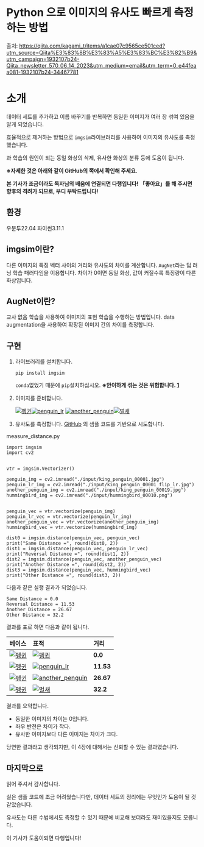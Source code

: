 # Python 으로 이미지의 유사도 빠르게 측정하는 방법

출처: https://qiita.com/kagami_t/items/a1cae07c9565ce501ced?utm_source=Qiita%E3%83%8B%E3%83%A5%E3%83%BC%E3%82%B9&utm_campaign=1932107b24-Qiita_newsletter_570_06_14_2023&utm_medium=email&utm_term=0_e44feaa081-1932107b24-34467781

# 소개

데이터 세트를 추가하고 이름 바꾸기를 반복하면 동일한 이미지가 여러 장 섞여 있음을 알게 되었습니다.

효율적으로 제거하는 방법으로 `imgsim`라이브러리를 사용하여 이미지의 유사도를 측정했습니다.

과 학습의 원인이 되는 동일 화상의 삭제, 유사한 화상의 분류 등에 도움이 됩니다.

**※자세한 것은 아래와 같이 GitHub의 쪽에서 확인해 주세요.**



**본 기사가 조금이라도 독자님의 배움에 연결되면 다행입니다!**
**「좋아요」를 해 주시면 향후의 격려가 되므로, 부디 부탁드립니다!**

## 환경

우분투22.04
파이썬3.11.1

## imgsim이란?

다른 이미지의 특징 벡터 사이의 거리와 유사도의 차이를 계산합니다.
`AugNet`라는 딥 러닝 학습 패러다임을 이용합니다.
차이가 0이면 동일 화상, 값이 커질수록 특징량이 다른 화상입니다.

## AugNet이란?

교사 없음 학습을 사용하여 이미지의 표현 학습을 수행하는 방법입니다.
data augmentation을 사용하여 확장된 이미지 간의 차이를 측정합니다.

## 구현

1. 라이브러리를 설치합니다.

   ```
   pip install imgsim
   ```

   `conda`없었기 때문에 `pip`설치하십시오.
   **※안이하게 섞는 것은 위험합니다. [1](https://qiita.com/kagami_t/items/a1cae07c9565ce501ced?utm_source=Qiitaニュース&utm_campaign=1932107b24-Qiita_newsletter_570_06_14_2023&utm_medium=email&utm_term=0_e44feaa081-1932107b24-34467781#fn-1)**

2. 이미지를 준비합니다.

   [![펭귄](https://qiita-user-contents.imgix.net/https%3A%2F%2Fqiita-image-store.s3.ap-northeast-1.amazonaws.com%2F0%2F3292052%2Fe39dadb5-fc18-b615-827d-453baa59c606.jpeg?ixlib=rb-4.0.0&auto=format&gif-q=60&q=75&s=e099cc42c6e747b5d700d43db150601d)](https://camo.qiitausercontent.com/f49deb6f3ed540cbfcf958b99c74c08a4969a26a/68747470733a2f2f71696974612d696d6167652d73746f72652e73332e61702d6e6f727468656173742d312e616d617a6f6e6177732e636f6d2f302f333239323035322f65333964616462352d666331382d623631352d383237642d3435336261613539633630362e6a706567)[![penguin_lr](https://qiita-user-contents.imgix.net/https%3A%2F%2Fqiita-image-store.s3.ap-northeast-1.amazonaws.com%2F0%2F3292052%2F8001fdf8-84df-a588-5ab2-ad7357de4297.jpeg?ixlib=rb-4.0.0&auto=format&gif-q=60&q=75&s=62ade039e374caaffd2c9474e96b3e21)](https://camo.qiitausercontent.com/fc12556b42f6d1ce777c0b7d87062342b64f48b1/68747470733a2f2f71696974612d696d6167652d73746f72652e73332e61702d6e6f727468656173742d312e616d617a6f6e6177732e636f6d2f302f333239323035322f38303031666466382d383464662d613538382d356162322d6164373335376465343239372e6a706567)
   [![another_penguin](https://qiita-user-contents.imgix.net/https%3A%2F%2Fqiita-image-store.s3.ap-northeast-1.amazonaws.com%2F0%2F3292052%2Fca782e55-a3c6-39ab-8ae1-a19afcb8354e.jpeg?ixlib=rb-4.0.0&auto=format&gif-q=60&q=75&s=4d05bc25c65c72a6c1b8d87bf8fc97ee)](https://camo.qiitausercontent.com/1ed0463d543202f8769529387c1884a0d9d06e9a/68747470733a2f2f71696974612d696d6167652d73746f72652e73332e61702d6e6f727468656173742d312e616d617a6f6e6177732e636f6d2f302f333239323035322f63613738326535352d613363362d333961622d386165312d6131396166636238333534652e6a706567)[![벌새](https://qiita-user-contents.imgix.net/https%3A%2F%2Fqiita-image-store.s3.ap-northeast-1.amazonaws.com%2F0%2F3292052%2F6937560d-1637-a4c9-e468-fdebd033f913.png?ixlib=rb-4.0.0&auto=format&gif-q=60&q=75&s=d6d95cb28b033e2715b9c816ff6116fc)](https://camo.qiitausercontent.com/a4204d003f2ddda7734a81eaf22622e184817e1c/68747470733a2f2f71696974612d696d6167652d73746f72652e73332e61702d6e6f727468656173742d312e616d617a6f6e6177732e636f6d2f302f333239323035322f36393337353630642d313633372d613463392d653436382d6664656264303333663931332e706e67)

3. 유사도를 측정합니다.
   [GitHub](https://github.com/chenmingxiang110/AugNet"GitHub") 의 샘플 코드를 기반으로 시도합니다.

measure_distance.py

```
import imgsim
import cv2


vtr = imgsim.Vectorizer()

penguin_img = cv2.imread("./input/king_penguin_00001.jpg")
penguin_lr_img = cv2.imread("./input/king_penguin_00001_flip_lr.jpg")
another_penguin_img = cv2.imread("./input/king_penguin_00019.jpg")
hummingbird_img = cv2.imread("./input/hummingbird_00010.png")


penguin_vec = vtr.vectorize(penguin_img)
penguin_lr_vec = vtr.vectorize(penguin_lr_img)
another_penguin_vec = vtr.vectorize(another_penguin_img)
hummingbird_vec = vtr.vectorize(hummingbird_img)

dist0 = imgsim.distance(penguin_vec, penguin_vec)
print("Same Distance =", round(dist0, 2))
dist1 = imgsim.distance(penguin_vec, penguin_lr_vec)
print("Reversal Distance =", round(dist1, 2))
dist2 = imgsim.distance(penguin_vec, another_penguin_vec)
print("Another Distance =", round(dist2, 2))
dist3 = imgsim.distance(penguin_vec, hummingbird_vec)
print("Other Distance =", round(dist3, 2))
```

다음과 같은 실행 결과가 되었습니다.

```
Same Distance = 0.0
Reversal Distance = 11.53
Another Distance = 26.67
Other Distance = 32.2
```

결과를 표로 하면 다음과 같이 됩니다.

| 베이스                                                       | 표적                                                         | 거리      |
| :----------------------------------------------------------- | :----------------------------------------------------------- | :-------- |
| [![펭귄](https://qiita-user-contents.imgix.net/https%3A%2F%2Fqiita-image-store.s3.ap-northeast-1.amazonaws.com%2F0%2F3292052%2Fe39dadb5-fc18-b615-827d-453baa59c606.jpeg?ixlib=rb-4.0.0&auto=format&gif-q=60&q=75&s=e099cc42c6e747b5d700d43db150601d)](https://camo.qiitausercontent.com/f49deb6f3ed540cbfcf958b99c74c08a4969a26a/68747470733a2f2f71696974612d696d6167652d73746f72652e73332e61702d6e6f727468656173742d312e616d617a6f6e6177732e636f6d2f302f333239323035322f65333964616462352d666331382d623631352d383237642d3435336261613539633630362e6a706567) | [![펭귄](https://qiita-user-contents.imgix.net/https%3A%2F%2Fqiita-image-store.s3.ap-northeast-1.amazonaws.com%2F0%2F3292052%2Fe39dadb5-fc18-b615-827d-453baa59c606.jpeg?ixlib=rb-4.0.0&auto=format&gif-q=60&q=75&s=e099cc42c6e747b5d700d43db150601d)](https://camo.qiitausercontent.com/f49deb6f3ed540cbfcf958b99c74c08a4969a26a/68747470733a2f2f71696974612d696d6167652d73746f72652e73332e61702d6e6f727468656173742d312e616d617a6f6e6177732e636f6d2f302f333239323035322f65333964616462352d666331382d623631352d383237642d3435336261613539633630362e6a706567) | **0.0**   |
| [![펭귄](https://qiita-user-contents.imgix.net/https%3A%2F%2Fqiita-image-store.s3.ap-northeast-1.amazonaws.com%2F0%2F3292052%2Fe39dadb5-fc18-b615-827d-453baa59c606.jpeg?ixlib=rb-4.0.0&auto=format&gif-q=60&q=75&s=e099cc42c6e747b5d700d43db150601d)](https://camo.qiitausercontent.com/f49deb6f3ed540cbfcf958b99c74c08a4969a26a/68747470733a2f2f71696974612d696d6167652d73746f72652e73332e61702d6e6f727468656173742d312e616d617a6f6e6177732e636f6d2f302f333239323035322f65333964616462352d666331382d623631352d383237642d3435336261613539633630362e6a706567) | [![penguin_lr](https://qiita-user-contents.imgix.net/https%3A%2F%2Fqiita-image-store.s3.ap-northeast-1.amazonaws.com%2F0%2F3292052%2F8001fdf8-84df-a588-5ab2-ad7357de4297.jpeg?ixlib=rb-4.0.0&auto=format&gif-q=60&q=75&s=62ade039e374caaffd2c9474e96b3e21)](https://camo.qiitausercontent.com/fc12556b42f6d1ce777c0b7d87062342b64f48b1/68747470733a2f2f71696974612d696d6167652d73746f72652e73332e61702d6e6f727468656173742d312e616d617a6f6e6177732e636f6d2f302f333239323035322f38303031666466382d383464662d613538382d356162322d6164373335376465343239372e6a706567) | **11.53** |
| [![펭귄](https://qiita-user-contents.imgix.net/https%3A%2F%2Fqiita-image-store.s3.ap-northeast-1.amazonaws.com%2F0%2F3292052%2Fe39dadb5-fc18-b615-827d-453baa59c606.jpeg?ixlib=rb-4.0.0&auto=format&gif-q=60&q=75&s=e099cc42c6e747b5d700d43db150601d)](https://camo.qiitausercontent.com/f49deb6f3ed540cbfcf958b99c74c08a4969a26a/68747470733a2f2f71696974612d696d6167652d73746f72652e73332e61702d6e6f727468656173742d312e616d617a6f6e6177732e636f6d2f302f333239323035322f65333964616462352d666331382d623631352d383237642d3435336261613539633630362e6a706567) | [![another_penguin](https://qiita-user-contents.imgix.net/https%3A%2F%2Fqiita-image-store.s3.ap-northeast-1.amazonaws.com%2F0%2F3292052%2Fca782e55-a3c6-39ab-8ae1-a19afcb8354e.jpeg?ixlib=rb-4.0.0&auto=format&gif-q=60&q=75&s=4d05bc25c65c72a6c1b8d87bf8fc97ee)](https://camo.qiitausercontent.com/1ed0463d543202f8769529387c1884a0d9d06e9a/68747470733a2f2f71696974612d696d6167652d73746f72652e73332e61702d6e6f727468656173742d312e616d617a6f6e6177732e636f6d2f302f333239323035322f63613738326535352d613363362d333961622d386165312d6131396166636238333534652e6a706567) | **26.67** |
| [![펭귄](https://qiita-user-contents.imgix.net/https%3A%2F%2Fqiita-image-store.s3.ap-northeast-1.amazonaws.com%2F0%2F3292052%2Fe39dadb5-fc18-b615-827d-453baa59c606.jpeg?ixlib=rb-4.0.0&auto=format&gif-q=60&q=75&s=e099cc42c6e747b5d700d43db150601d)](https://camo.qiitausercontent.com/f49deb6f3ed540cbfcf958b99c74c08a4969a26a/68747470733a2f2f71696974612d696d6167652d73746f72652e73332e61702d6e6f727468656173742d312e616d617a6f6e6177732e636f6d2f302f333239323035322f65333964616462352d666331382d623631352d383237642d3435336261613539633630362e6a706567) | [![벌새](https://qiita-user-contents.imgix.net/https%3A%2F%2Fqiita-image-store.s3.ap-northeast-1.amazonaws.com%2F0%2F3292052%2F6937560d-1637-a4c9-e468-fdebd033f913.png?ixlib=rb-4.0.0&auto=format&gif-q=60&q=75&s=d6d95cb28b033e2715b9c816ff6116fc)](https://camo.qiitausercontent.com/a4204d003f2ddda7734a81eaf22622e184817e1c/68747470733a2f2f71696974612d696d6167652d73746f72652e73332e61702d6e6f727468656173742d312e616d617a6f6e6177732e636f6d2f302f333239323035322f36393337353630642d313633372d613463392d653436382d6664656264303333663931332e706e67) | **32.2**  |

결과를 요약합니다.

- 동일한 이미지의 차이는 0입니다.
- 좌우 반전은 차이가 작다.
- 유사한 이미지보다 다른 이미지는 차이가 크다.

당연한 결과라고 생각되지만, 이 4장에 대해서는 신뢰할 수 있는 결과였습니다.

## 마지막으로

읽어 주셔서 감사합니다.

실은 샘플 코드에 조금 어려웠습니다만, 데이터 세트의 정리에는 무엇인가 도움이 될 것 같았습니다.

유사도는 다른 수법에서도 측정할 수 있기 때문에 비교해 보더라도 재미있을지도 모릅니다.

이 기사가 도움이되면 다행입니다!